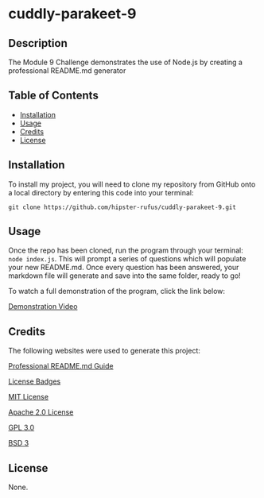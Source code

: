# cuddly-parakeet-9

## Description
The Module 9 Challenge demonstrates the use of Node.js by creating a professional README.md generator

## Table of Contents
- [Installation](#installation)
- [Usage](#usage)
- [Credits](#credits)
- [License](#license)

## Installation
To install my project, you will need to clone my repository from GitHub onto a local directory by entering this code into your terminal:

`git clone https://github.com/hipster-rufus/cuddly-parakeet-9.git`

## Usage
Once the repo has been cloned, run the program through your terminal: `node index.js`.
This will prompt a series of questions which will populate your new README.md. Once every question has been answered, your markdown file will generate and save into the same folder, ready to go!

To watch a full demonstration of the program, click the link below:

[Demonstration Video](https://drive.google.com/file/d/1sz2pJgyNXdjZZe907DLTMi_HD9JrOJ2r/view)

## Credits
The following websites were used to generate this project:

[Professional README.md Guide](https://coding-boot-camp.github.io/full-stack/github/professional-readme-guide)

[License Badges](https://img.shields.io/)

[MIT License](https://lbesson.mit-license.org/)

[Apache 2.0 License](https://www.apache.org/licenses/LICENSE-2.0.txt)

[GPL 3.0](https://www.gnu.org/licenses/gpl-3.0.en.html)

[BSD 3](https://opensource.org/license/bsd-3-clause/)

## License
None.